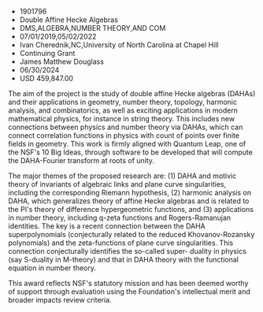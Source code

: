 
* 1901796
* Double Affine Hecke Algebras
* DMS,ALGEBRA,NUMBER THEORY,AND COM
* 07/01/2019,05/02/2022
* Ivan Cherednik,NC,University of North Carolina at Chapel Hill
* Continuing Grant
* James Matthew Douglass
* 06/30/2024
* USD 459,847.00

The aim of the project is the study of double affine Hecke algebras (DAHAs) and
their applications in geometry, number theory, topology, harmonic analysis, and
combinatorics, as well as exciting applications in modern mathematical physics,
for instance in string theory. This includes new connections between physics and
number theory via DAHAs, which can connect correlation functions in physics with
count of points over finite fields in geometry. This work is firmly aligned with
Quantum Leap, one of the NSF's 10 Big Ideas, through software to be developed
that will compute the DAHA-Fourier transform at roots of unity.

The major themes of the proposed research are: (1) DAHA and motivic theory of
invariants of algebraic links and plane curve singularities, including the
corresponding Riemann hypothesis, (2) harmonic analysis on DAHA, which
generalizes theory of affine Hecke algebras and is related to the PI's theory of
difference hypergeometric functions, and (3) applications in number theory,
including q-zeta functions and Rogers-Ramanujan identities. The key is a recent
connection between the DAHA superpolynomials (conjecturally related to the
reduced Khovanov-Rozansky polynomials) and the zeta-functions of plane curve
singularities. This connection conjecturally identifies the so-called super-
duality in physics (say S-duality in M-theory) and that in DAHA theory with the
functional equation in number theory.

This award reflects NSF's statutory mission and has been deemed worthy of
support through evaluation using the Foundation's intellectual merit and broader
impacts review criteria.
